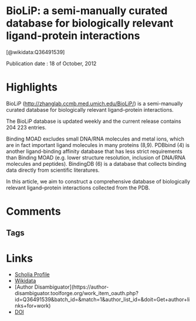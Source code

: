 
BioLiP: a semi-manually curated database for biologically relevant ligand-protein interactions
==============================================================================================
  
  [@wikidata:Q36491539]  
  
Publication date : 18 of October, 2012  

# Highlights
BioLiP (http://zhanglab.ccmb.med.umich.edu/BioLiP/) is a semi-manually curated database for biologically relevant ligand–protein interactions. 

The BioLiP database is updated weekly and the current release contains 204 223 entries.

Binding MOAD excludes small DNA/RNA molecules and metal ions, which are in fact important ligand molecules in many proteins (8,9). PDBbind (4) is another ligand-binding affinity database that has less strict requirements than Binding MOAD (e.g. lower structure resolution, inclusion of DNA/RNA molecules and peptides). BindingDB (6) is a database that collects binding data directly from scientific literatures. 

In this article, we aim to construct a comprehensive database of biologically relevant ligand–protein interactions collected from the PDB.



# Comments

## Tags

# Links
  
 * [Scholia Profile](https://scholia.toolforge.org/work/Q36491539)  
 * [Wikidata](https://www.wikidata.org/wiki/Q36491539)  
 * [Author Disambiguator](https://author-
disambiguator.toolforge.org/work_item_oauth.php?id=Q36491539&batch_id=&match=1&author_list_id=&doit=Get+author+links+for+work)  
 * [DOI](https://doi.org/10.1093/NAR/GKS966)  
